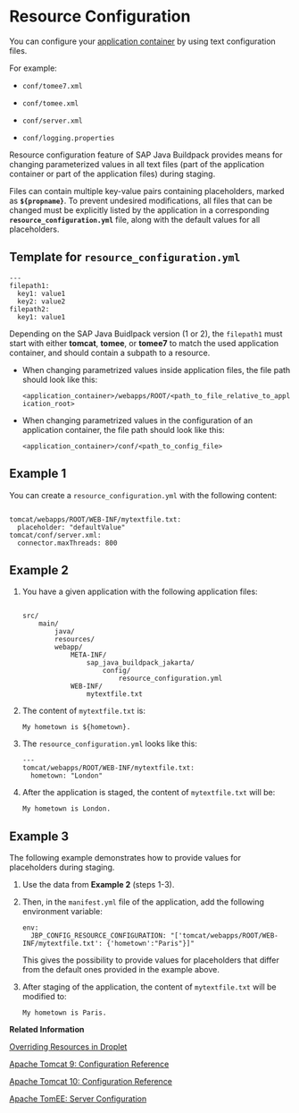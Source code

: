 <!-- loioc893e9c7d05e4cca8151a5c3d87ec6ce -->

# Resource Configuration

You can configure your [application container](runtimes-and-containers-83d2416.md) by using text configuration files.

For example:

-   `conf/tomee7.xml`

-   `conf/tomee.xml`

-   `conf/server.xml`

-   `conf/logging.properties`


Resource configuration feature of SAP Java Buildpack provides means for changing parameterized values in all text files \(part of the application container or part of the application files\) during staging.

Files can contain multiple key-value pairs containing placeholders, marked as **`${propname}`**. To prevent undesired modifications, all files that can be changed must be explicitly listed by the application in a corresponding **`resource_configuration.yml`** file, along with the default values for all placeholders.



<a name="loioc893e9c7d05e4cca8151a5c3d87ec6ce__section_kbh_h5v_jcc"/>

## Template for `resource_configuration.yml`

```
---
filepath1:
  key1: value1
  key2: value2
filepath2:
  key1: value1
```

Depending on the SAP Java Buidlpack version \(1 or 2\), the `filepath1` must start with either **tomcat**, **tomee**, or **tomee7** to match the used application container, and should contain a subpath to a resource.

-   When changing parametrized values inside application files, the file path should look like this:

    `<application_container>/webapps/ROOT/<path_to_file_relative_to_application_root>`

-   When changing parametrized values in the configuration of an application container, the file path should look like this:

    `<application_container>/conf/<path_to_config_file>`




<a name="loioc893e9c7d05e4cca8151a5c3d87ec6ce__section_gd4_gtv_jcc"/>

## Example 1

You can create a `resource_configuration.yml` with the following content:

```

tomcat/webapps/ROOT/WEB-INF/mytextfile.txt:
  placeholder: "defaultValue"
tomcat/conf/server.xml:
  connector.maxThreads: 800

```



<a name="loioc893e9c7d05e4cca8151a5c3d87ec6ce__section_iq5_dtv_jcc"/>

## Example 2

1.  You have a given application with the following application files:

    ```
    
    src/
    	main/
    		java/
    		resources/
    		webapp/
    			META-INF/
    				sap_java_buildpack_jakarta/
    					config/
    						resource_configuration.yml
    			WEB-INF/
    				mytextfile.txt
    
    ```

2.  The content of `mytextfile.txt` is:

    ```
    My hometown is ${hometown}.
    ```

3.  The `resource_configuration.yml` looks like this:

    ```
    ---
    tomcat/webapps/ROOT/WEB-INF/mytextfile.txt:
      hometown: "London"
    ```

4.  After the application is staged, the content of `mytextfile.txt` will be:

    ```
    My hometown is London.
    ```




<a name="loioc893e9c7d05e4cca8151a5c3d87ec6ce__section_pwr_gtv_jcc"/>

## Example 3

The following example demonstrates how to provide values for placeholders during staging.

1.  Use the data from **Example 2** \(steps 1-3\).

2.  Then, in the `manifest.yml` file of the application, add the following environment variable:

    ```
    env:
      JBP_CONFIG_RESOURCE_CONFIGURATION: "['tomcat/webapps/ROOT/WEB-INF/mytextfile.txt': {'hometown':"Paris"}]"
    ```

    This gives the possibility to provide values for placeholders that differ from the default ones provided in the example above.

3.  After staging of the application, the content of `mytextfile.txt` will be modified to:

    ```
    My hometown is Paris.
    ```


**Related Information**  


[Overriding Resources in Droplet](overriding-resources-in-droplet-0a34588.md "Applications can override resources in the droplet by placing directory files that have the same relative path as the droplet root.")

[Apache Tomcat 9: Configuration Reference](https://tomcat.apache.org/tomcat-9.0-doc/config/)

[Apache Tomcat 10: Configuration Reference](https://tomcat.apache.org/tomcat-10.0-doc/config/)

[Apache TomEE: Server Configuration](https://tomee.apache.org/latest/docs/admin/configuration/index.html)

